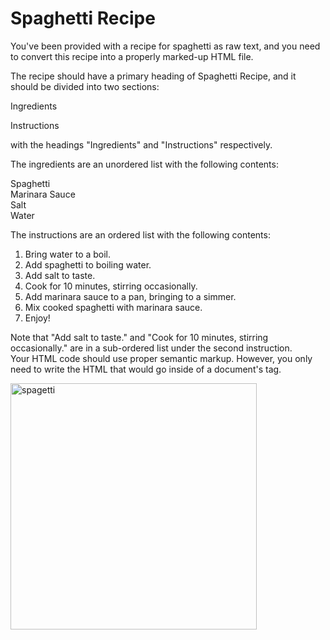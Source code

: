 # Spaghetti Recipe
You've been provided with a recipe for spaghetti as raw text, and you need to convert this recipe into a properly marked-up HTML file.    

The recipe should have a primary heading of Spaghetti Recipe, and it should be divided into two sections:   


Ingredients    

Instructions    

with the headings "Ingredients" and "Instructions" respectively.    


The ingredients are an unordered list with the following contents:    


Spaghetti    
Marinara Sauce    
Salt    
Water    

The instructions are an ordered list with the following contents:    


1. Bring water to a boil.
2. Add spaghetti to boiling water.
3. Add salt to taste.
4. Cook for 10 minutes, stirring occasionally.
5. Add marinara sauce to a pan, bringing to a simmer.
6. Mix cooked spaghetti with marinara sauce.
7. Enjoy!
   
Note that "Add salt to taste." and "Cook for 10 minutes, stirring occasionally." are in a sub-ordered list under the second instruction.       
Your HTML code should use proper semantic markup. However, you only need to write the HTML that would go inside of a document's tag.


<img width="394" alt="spagetti" src="https://github.com/Bapanapalli-Sateesh/Spaghetti-Recipe/assets/140993503/310f93cd-360b-4ee7-b5c1-307f57142e3e">




